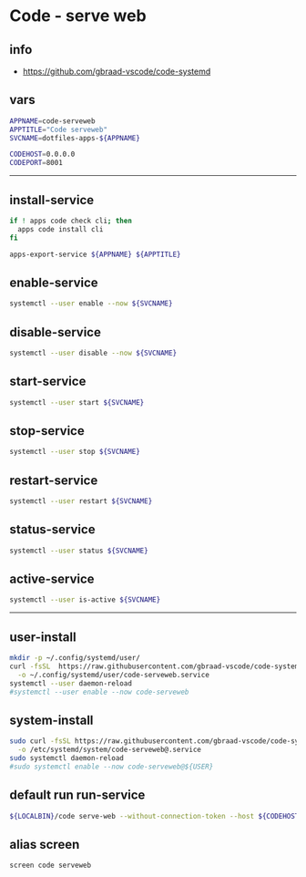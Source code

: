 # Code - serve web

## info

  - https://github.com/gbraad-vscode/code-systemd

## vars
```sh
APPNAME=code-serveweb
APPTITLE="Code serveweb"
SVCNAME=dotfiles-apps-${APPNAME}

CODEHOST=0.0.0.0
CODEPORT=8001
```

---

## install-service
```sh
if ! apps code check cli; then
  apps code install cli
fi

apps-export-service ${APPNAME} ${APPTITLE}
```

## enable-service
```sh
systemctl --user enable --now ${SVCNAME}
```

## disable-service
```sh
systemctl --user disable --now ${SVCNAME}
```

## start-service
```sh
systemctl --user start ${SVCNAME}
```

## stop-service
```sh
systemctl --user stop ${SVCNAME}
```

## restart-service
```sh
systemctl --user restart ${SVCNAME}
```

## status-service
```sh
systemctl --user status ${SVCNAME}
```

## active-service
```sh
systemctl --user is-active ${SVCNAME}
```

---

## user-install
```sh
mkdir -p ~/.config/systemd/user/
curl -fsSL  https://raw.githubusercontent.com/gbraad-vscode/code-systemd/refs/heads/main/user/code-serveweb.service \
  -o ~/.config/systemd/user/code-serveweb.service
systemctl --user daemon-reload
#systemctl --user enable --now code-serveweb
```

## system-install
```sh
sudo curl -fsSL https://raw.githubusercontent.com/gbraad-vscode/code-systemd/refs/heads/main/system/code-serveweb%40.service \
  -o /etc/systemd/system/code-serveweb@.service
sudo systemctl daemon-reload
#sudo systemctl enable --now code-serveweb@${USER}
```

## default run run-service
```sh interactive
${LOCALBIN}/code serve-web --without-connection-token --host ${CODEHOST} --port ${CODEPORT}
```

## alias screen
```sh
screen code serveweb
```


